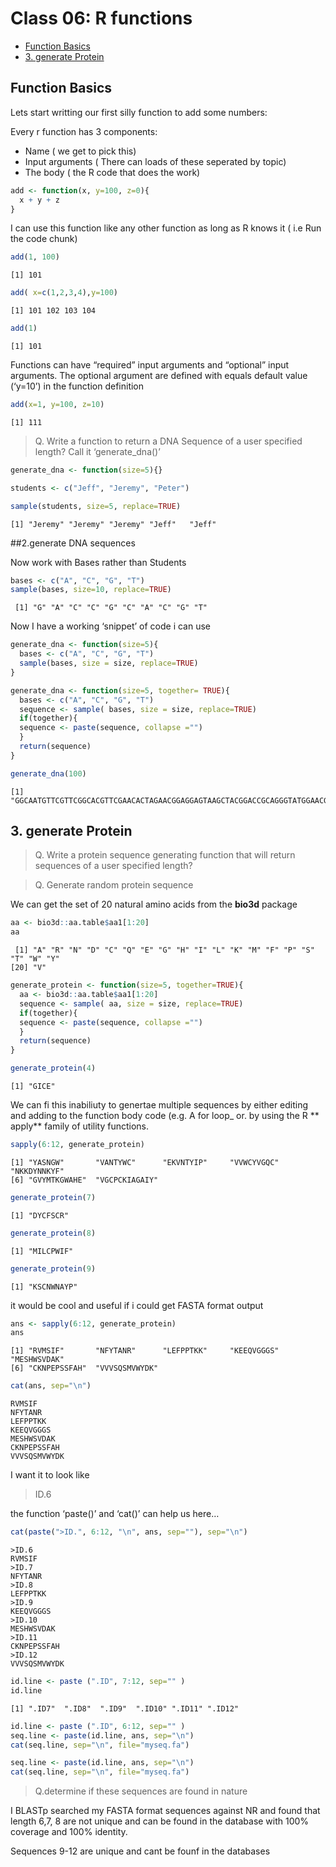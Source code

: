 # Class 06: R functions


- [Function Basics](#function-basics)
- [3. generate Protein](#3-generate-protein)

## Function Basics

Lets start writting our first silly function to add some numbers:

Every r function has 3 components:

- Name ( we get to pick this)
- Input arguments ( There can loads of these seperated by topic)
- The body ( the R code that does the work)

``` r
add <- function(x, y=100, z=0){
  x + y + z
}
```

I can use this function like any other function as long as R knows it (
i.e Run the code chunk)

``` r
add(1, 100)
```

    [1] 101

``` r
add( x=c(1,2,3,4),y=100)
```

    [1] 101 102 103 104

``` r
add(1)
```

    [1] 101

Functions can have “required” input arguments and “optional” input
arguments. The optional argument are defined with equals default value
(‘y=10’) in the function definition

``` r
add(x=1, y=100, z=10)
```

    [1] 111

> Q. Write a function to return a DNA Sequence of a user specified
> length? Call it ‘generate_dna()’

``` r
generate_dna <- function(size=5){}

students <- c("Jeff", "Jeremy", "Peter")

sample(students, size=5, replace=TRUE)
```

    [1] "Jeremy" "Jeremy" "Jeremy" "Jeff"   "Jeff"  

\##2.generate DNA sequences

Now work with Bases rather than Students

``` r
bases <- c("A", "C", "G", "T")
sample(bases, size=10, replace=TRUE)
```

     [1] "G" "A" "C" "C" "G" "C" "A" "C" "G" "T"

Now I have a working ‘snippet’ of code i can use

``` r
generate_dna <- function(size=5){
  bases <- c("A", "C", "G", "T") 
  sample(bases, size = size, replace=TRUE)
}
```

``` r
generate_dna <- function(size=5, together= TRUE){
  bases <- c("A", "C", "G", "T") 
  sequence <- sample( bases, size = size, replace=TRUE) 
  if(together){
  sequence <- paste(sequence, collapse ="")
  }
  return(sequence)
}
```

``` r
generate_dna(100)
```

    [1] "GGCAATGTTCGTTCGGCACGTTCGAACACTAGAACGGAGGAGTAAGCTACGGACCGCAGGGTATGGAACGGTCACTTGAAAGGACTCTGACCGCAGTTTG"

## 3. generate Protein

> Q. Write a protein sequence generating function that will return
> sequences of a user specified length?

> Q. Generate random protein sequence

We can get the set of 20 natural amino acids from the **bio3d** package

``` r
aa <- bio3d::aa.table$aa1[1:20]
aa
```

     [1] "A" "R" "N" "D" "C" "Q" "E" "G" "H" "I" "L" "K" "M" "F" "P" "S" "T" "W" "Y"
    [20] "V"

``` r
generate_protein <- function(size=5, together=TRUE){
  aa <- bio3d::aa.table$aa1[1:20]
  sequence <- sample( aa, size = size, replace=TRUE)
  if(together){
  sequence <- paste(sequence, collapse ="")
  }
  return(sequence)
}
```

``` r
generate_protein(4)
```

    [1] "GICE"

We can fi this inabiliuty to genertae multiple sequences by either
editing and adding to the function body code (e.g. A for loop\_ or. by
using the R \*\* apply\*\* family of utility functions.

``` r
sapply(6:12, generate_protein)
```

    [1] "YASNGW"       "VANTYWC"      "EKVNTYIP"     "VVWCYVGQC"    "NKKDYNNKYF"  
    [6] "GVYMTKGWAHE"  "VGCPCKIAGAIY"

``` r
generate_protein(7)
```

    [1] "DYCFSCR"

``` r
generate_protein(8)
```

    [1] "MILCPWIF"

``` r
generate_protein(9)
```

    [1] "KSCNWNAYP"

it would be cool and useful if i could get FASTA format output

``` r
ans <- sapply(6:12, generate_protein)
ans
```

    [1] "RVMSIF"       "NFYTANR"      "LEFPPTKK"     "KEEQVGGGS"    "MESHWSVDAK"  
    [6] "CKNPEPSSFAH"  "VVVSQSMVWYDK"

``` r
cat(ans, sep="\n")
```

    RVMSIF
    NFYTANR
    LEFPPTKK
    KEEQVGGGS
    MESHWSVDAK
    CKNPEPSSFAH
    VVVSQSMVWYDK

I want it to look like

> ID.6

the function ‘paste()’ and ‘cat()’ can help us here…

``` r
cat(paste(">ID.", 6:12, "\n", ans, sep=""), sep="\n")
```

    >ID.6
    RVMSIF
    >ID.7
    NFYTANR
    >ID.8
    LEFPPTKK
    >ID.9
    KEEQVGGGS
    >ID.10
    MESHWSVDAK
    >ID.11
    CKNPEPSSFAH
    >ID.12
    VVVSQSMVWYDK

``` r
id.line <- paste (".ID", 7:12, sep="" )
id.line
```

    [1] ".ID7"  ".ID8"  ".ID9"  ".ID10" ".ID11" ".ID12"

``` r
id.line <- paste (".ID", 6:12, sep="" )
seq.line <- paste(id.line, ans, sep="\n")
cat(seq.line, sep="\n", file="myseq.fa")
```

``` r
seq.line <- paste(id.line, ans, sep="\n")
cat(seq.line, sep="\n", file="myseq.fa")
```

> Q.determine if these sequences are found in nature

I BLASTp searched my FASTA format sequences against NR and found that
length 6,7, 8 are not unique and can be found in the database with 100%
coverage and 100% identity.

Sequences 9-12 are unique and cant be founf in the databases
